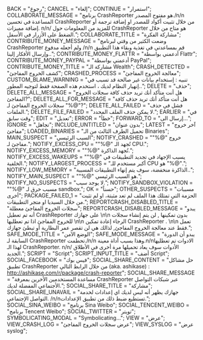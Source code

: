 BACK = "رجوع";
CANCEL = "إلغاء";
CONTINUE = "استمرار";
COLLABORATE_MESSAGE = "برنامج CrashReporter هو مفتوح المصدر./n/n المساعدة في تحسين CrashReporter من خلال تثبيت أكواد للمصدر او إضافة ترجمة أو إضافة مميزات. n/n/ للمزيد من المعلومات حول CrashReporter هو متاح من خلال الضغط على الأزرار في الأسفل.";
COLLABORATE_TITLE = "مشاركة الفكرة";
CONTRIBUTE_MONEY_MESSAGE = "وضعت الكثير من وقتي  لبرنامج CrashReporter ولم أجعله مدفوع /n/n قم بمساعدتي في تغذية وبقاء هذا التطبيق وإرسال الأفكار إلينا..";
CONTRIBUTE_MONEY_FLATTR = "أدعمني بواسطة Flattr";
CONTRIBUTE_MONEY_PAYPAL = "أدعمني بواسطة PayPal";
CONTRIBUTE_MONEY_TITLE = "مشاركة الـ Wealth";
CRASH_DETECTED = "كشف الخروج المفاجئ";
CRASHED_PROCESS = "معالجة الخروج المفاجئ";
CUSTOM_BLAME_WARNING = "تنبيه : إستخدام بيانات غير صالحة قد تسبب في إنهيار النظام لديك ، استخدم هذه الصفحة فقط لتوجيه المطور..";
DELETE = "حذف";
DELETE_ALL_MESSAGE = "هل أنت متأكد أنك تريد حذف كافة سجلات الخروج المفاجئ?";
DELETE_ALL_FOR_MESSAGE = "هل أنت متأكد أنك تريد حذف كافة سجلات الخروج المفاجئ لـ \"%@\"?";
DELETE_ALL_FAILED = "فشل في حذف الملفات.";
DELETE_FILE_FAILED = "لا يمكن حذف الملف المحدد.";
EARLIER = "في وقت سابق";
EDIT = "تعديل";
ERROR = "خطأ";
FORWARD_TO = "إرسال الى...";
IGNORE = "تجاهل";
INCLUDE_UNTITLED = "بدون عنوان";
LATEST = "آخر خروج مفاجئ";
LOADED_BINARIES = "تحميل الطرف الثالث من الـ Binaries";
MAIN_SUSPECT = "السبب الرئيسي";
NOTIFY_CRASHED = "\"%@\" خروج مفاجئ لـ.";
NOTIFY_EXCESS_CPU = "\"%@\" تُجهد الـ CPU.";
NOTIFY_EXCESS_MEMORY = "\"%@\" تُجهد الذاكرة.";
NOTIFY_EXCESS_WAKEUPS = "\"%@\" يسبب الإجهاد في تجديد التطبيقات في الخلفية.";
NOTIFY_LARGEST_PROCESS = "أكبر مستخدم للـ CPU هو \"%@\".";
NOTIFY_LOW_MEMORY = "الذاكرة منخفضة، سوف يتم إنهاء التطبيقات المسببة..";
NOTIFY_MAIN_SUSPECT = "\"%@\" هو السبب الرئيسي.";
NOTIFY_NO_SUSPECTS = "لا يوجد سبب.";
NOTIFY_SANDBOX_VIOLATION = "\"%@\" مسبب خرق لـ sandbox.";
OK = "حسناً";
OTHER_SUSPECTS = "مسببات أخرى";
PACKAGE_FAILED_1 = "الحزمة التي تمتلك هذا الملف لم تعد مثبتة، او لم تثبت من خلال السيديا او متجر التطبيقات.";
REPORTCRASH_DISABLED_TITLE = "سجلات الخروج المفاجئ معطلة";
REPORTCRASH_DISABLED_MESSAGE = "يبدو أنه تم تعطيل CrashReporter على جهازك \n\n بدون  تمكينها , لن يتم إنشاء سجلات للخروج المفاجئ اذا تم تعطليها  \n\n الرجاء إعادة تمكين CrashReporter  . \n\n تعمل فقط عند معالجة الخروج المفاجئ, لذالك هي لن تقصر عمر البطارية أو تبطئ جهازك.";
SAFE_MODE_TITLE = "الوضع الآمن";
SAFE_MODE_MESSAGE = "يبدو أن الدورة السابقة لـ CrashReporter تحطمت./n/n وهذا بسبب أداة معينة.n/nالادوات تم تعطليها لهذا الـ CrashReporter. n/n/ الأدوات سوف يعاد تحميلها مرة أخرى في الأطلاق الجديد.";
SCRIPT = "Script";
SCRIPT_INPUT_TITLE = "أضف Script";
SOCIAL_FACEBOOK = "فيس بوك";
SOCIAL_SHARE_CONTENT = "حل مشاكل تطبيق CrashReporter من خلال الرابط التالي (aka. ashikase) : http://ashikase.com/r/package/crash-reporter";
SOCIAL_SHARE_MESSAGE = "مساعدة المستخدمين الأخرين بمعرفة CrashReporter عبر شبكات التواصل الأجتماعي المفضلة لديك.";
SOCIAL_SHARE_TITLE = "مشاركة";
SOCIAL_SHARE_UNAVAIL = "جهازك يظهر أنه ليس لديك اي إعدادات لخدمة التواصل الإجتماعي. /n/nتستطيع ضبط ذلك من تطبيق الإعدادات.";
SOCIAL_SINA_WEIBO = "برنامج Sina Weibo";
SOCIAL_TENCENT_WEIBO = "برنامج Tencent Weibo";
SOCIAL_TWITTER = "تويتر";
SYMBOLICATING_MODAL = "Symbolicating...";
VIEW = "عرض";
VIEW_CRASH_LOG = "عرض سجلات الخروج المفاجئ";
VIEW_SYSLOG = "عرض syslog";
